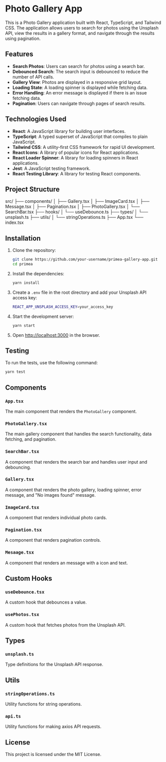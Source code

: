 # Photo Gallery App

This is a Photo Gallery application built with React, TypeScript, and Tailwind CSS. The application allows users to search for photos using the Unsplash API, view the results in a gallery format, and navigate through the results using pagination.

## Features

- **Search Photos**: Users can search for photos using a search bar.
- **Debounced Search**: The search input is debounced to reduce the number of API calls.
- **Gallery View**: Photos are displayed in a responsive grid layout.
- **Loading State**: A loading spinner is displayed while fetching data.
- **Error Handling**: An error message is displayed if there is an issue fetching data.
- **Pagination**: Users can navigate through pages of search results.

## Technologies Used

- **React**: A JavaScript library for building user interfaces.
- **TypeScript**: A typed superset of JavaScript that compiles to plain JavaScript.
- **Tailwind CSS**: A utility-first CSS framework for rapid UI development.
- **React Icons**: A library of popular icons for React applications.
- **React Loader Spinner**: A library for loading spinners in React applications.
- **Jest**: A JavaScript testing framework.
- **React Testing Library**: A library for testing React components.

## Project Structure

src/
├── components/
│ ├── Gallery.tsx
│ ├── ImageCard.tsx
│ ├── Message.tsx
│ ├── Pagination.tsx
│ ├── PhotoGallery.tsx
│ └── SearchBar.tsx
├── hooks/
│ └── useDebounce.ts
├── types/
│ └── unsplash.ts
├── utils/
│ └── stringOperations.ts
├── App.tsx
└── index.tsx

## Installation

1. Clone the repository:
   ```sh
   git clone https://github.com/your-username/primea-gallery-app.git
   cd primea
   ```
2. Install the dependencies:
   ```sh
   yarn install
   ```
3. Create a `.env` file in the root directory and add your Unsplash API access key:
   ```sh
   REACT_APP_UNSPLASH_ACCESS_KEY=your_access_key
   ```
4. Start the development server:
   ```sh
   yarn start
   ```
5. Open [http://localhost:3000](http://localhost:3000) in the browser.

## Testing

To run the tests, use the following command:

```sh
yarn test
```

## Components

### `App.tsx`

The main component that renders the `PhotoGallery` component.

### `PhotoGallery.tsx`

The main gallery component that handles the search functionality, data fetching, and pagination.

### `SearchBar.tsx`

A component that renders the search bar and handles user input and debouncing.

### `Gallery.tsx`

A component that renders the photo gallery, loading spinner, error message, and "No images found" message.

### `ImageCard.tsx`

A component that renders individual photo cards.

### `Pagination.tsx`

A component that renders pagination controls.

### `Mesaage.tsx`

A component that renders an message with a icon and text.

## Custom Hooks

### `useDebounce.tsx`

A custom hook that debounces a value.

### `usePhotos.tsx`

A custom hook that fetches photos from the Unsplash API.

## Types

### `unsplash.ts`

Type definitions for the Unsplash API response.

## Utils

### `stringOperations.ts`

Utility functions for string operations.

### `api.ts`

Utility functions for making axios API requests.

## License

This project is licensed under the MIT License.
